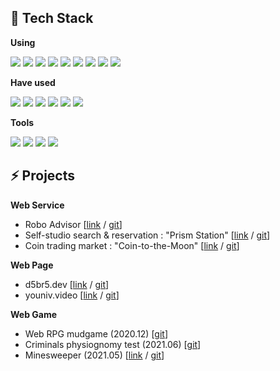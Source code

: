 ## 📜 Tech Stack


**Using**

<img src="https://img.shields.io/badge/React.js-61DAFB?style=flat&logo=react&logoColor=black"/> <img src="https://img.shields.io/badge/Next.js-000000?style=flat&logo=next.js&logoColor=white"/> <img src="https://img.shields.io/badge/Redux-764ABC?style=flat&logo=redux&logoColor=white"/> <img src="https://img.shields.io/badge/Recoil-4D9FE7?style=flat&logoColor=white"/> <img src="https://img.shields.io/badge/vitess-F16728?style=flat&logo=vitess&logoColor=white"/> <img src="https://img.shields.io/badge/TypeScript-3178C6?style=flat&logo=typescript&logoColor=white"/> <img src="https://img.shields.io/badge/JavaScript-F7DF1E?style=flat&logo=javascript&logoColor=black"/> <img src="https://img.shields.io/badge/HTML-E34F26?style=flat&logo=html5&logoColor=white"/> <img src="https://img.shields.io/badge/CSS-1572B6?style=flat&logo=css3&logoColor=white">


**Have used**  

<img src="https://img.shields.io/badge/Chart.js-FF6384?style=flat&logo=chart.js&logoColor=white"/> <img src="https://img.shields.io/badge/Node.js-339933?style=flat&logo=Node.js&logoColor=white"/> <img src="https://img.shields.io/badge/Express.js-000000?style=flat&logo=express&logoColor=white"/> <img src="https://img.shields.io/badge/MongoDB-47A248?style=flat&logo=MongoDB&logoColor=white"/> <img src="https://img.shields.io/badge/Java-007396?style=flat&logo=java&logoColor=white"/> <img src="https://img.shields.io/badge/MySQL-4479A1?style=flat&logo=mysql&logoColor=white"/>

**Tools**

<img src="https://img.shields.io/badge/Github-181717?style=flat&logo=github&logoColor=white"/>  <img src="https://img.shields.io/badge/Postman-FF6C37?style=flat&logo=postman&logoColor=white"/> <img src="https://img.shields.io/badge/Vercel-000000?style=flat&logo=vercel&logoColor=white"/>  <img src="https://img.shields.io/badge/Adobe-FF0000?style=flat&logo=adobe&logoColor=white"/>

## ⚡ Projects


**Web Service**

- Robo Advisor [[link](https://robo-advisor.vercel.app/) / [git](https://github.com/d5br5/WEB_RoboAdvisor)]
- Self-studio search & reservation : "Prism Station" [[link](https://prism-station.vercel.app/) / [git](https://github.com/d5br5/WEB_Prism_Station)]
- Coin trading market : "Coin-to-the-Moon" [[link](https://coin-to-the-moon.vercel.app/) / [git](https://github.com/d5br5/WEB-coin-market)]

**Web Page**

- d5br5.dev  [[link](http://d5br5.dev) / [git](https://github.com/d5br5/d5br5.dev)]
- youniv.video [[link](http://www.youniv.video) / [git](https://github.com/d5br5/WEB_youniv.video)]

**Web Game**

- Web RPG mudgame (2020.12) [[git](https://github.com/d5br5/GAME_RPG_Mudgame)]
- Criminals physiognomy test (2021.06)  [[git](https://github.com/d5br5/GAME_Criminals)]
- Minesweeper (2021.05) [[link](https://d5br5.github.io/GAME_Minesweeper/) / [git](https://github.com/d5br5/GAME_Minesweeper)]

<!-- - Dohflix (Netflix Clone) [[link](https://dohflix.vercel.app) / [git](https://github.com/d5br5/WEB_dohflix)] 
- Dwitter (Twitter Clone) [[link](https://d5br5.github.io/WEB_dwitter/) / [git](https://github.com/d5br5/WEB_dwitter)]
- Instaclone (Instagram Clone) [[git](https://github.com/d5br5/instagramClone)]
- Coffee SNS [[git:server](https://github.com/d5br5/SERVER_nomadcoffee-backend) / [git:web](https://github.com/d5br5/WEB_nomadcoffee-frontend) / [git:app](https://github.com/d5br5/APP_nomadcoffee-native)]
 -->

<!-- **JAVA App**

- Big Int Calculator [[git](https://github.com/d5br5/STUDY_data_structure/tree/main/HW1)]
- Movie Database Console [[git](https://github.com/d5br5/STUDY_data_structure/tree/main/HW2)]
- Infix to Postfix Calculator [[git](https://github.com/d5br5/STUDY_data_structure/tree/main/HW3)]
- Sorting Method Comparison [[git](https://github.com/d5br5/STUDY_data_structure/tree/main/HW4)]
- Searching Text by AVL Tree [[git](https://github.com/d5br5/STUDY_data_structure/tree/main/HW5)]
- Subway route search [[git](https://github.com/d5br5/STUDY_data_structure/tree/main/HW6)]
            -->
